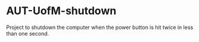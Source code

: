 # AUT-UofM-shutdown
Project to shutdown the computer when the power button is hit twice in less than one second.
